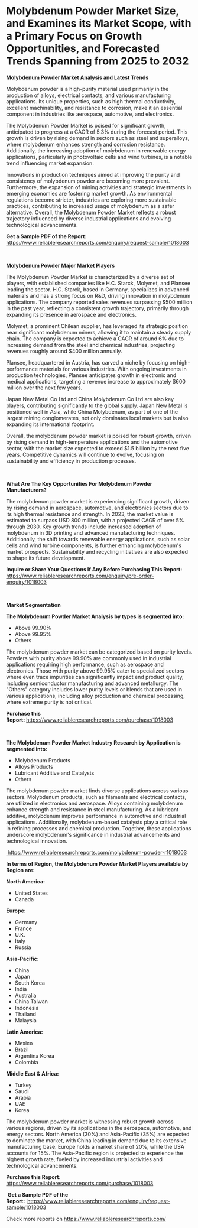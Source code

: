 <p><h1>Molybdenum Powder Market Size, and Examines its Market Scope, with a Primary Focus on Growth Opportunities, and Forecasted Trends Spanning from 2025 to 2032</h1></p><p><strong>Molybdenum Powder Market Analysis and Latest Trends</strong></p>
<p><p>Molybdenum powder is a high-purity material used primarily in the production of alloys, electrical contacts, and various manufacturing applications. Its unique properties, such as high thermal conductivity, excellent machinability, and resistance to corrosion, make it an essential component in industries like aerospace, automotive, and electronics.</p><p>The Molybdenum Powder Market is poised for significant growth, anticipated to progress at a CAGR of 5.3% during the forecast period. This growth is driven by rising demand in sectors such as steel and superalloys, where molybdenum enhances strength and corrosion resistance. Additionally, the increasing adoption of molybdenum in renewable energy applications, particularly in photovoltaic cells and wind turbines, is a notable trend influencing market expansion.</p><p>Innovations in production techniques aimed at improving the purity and consistency of molybdenum powder are becoming more prevalent. Furthermore, the expansion of mining activities and strategic investments in emerging economies are fostering market growth. As environmental regulations become stricter, industries are exploring more sustainable practices, contributing to increased usage of molybdenum as a safer alternative. Overall, the Molybdenum Powder Market reflects a robust trajectory influenced by diverse industrial applications and evolving technological advancements.</p></p>
<p><strong>Get a Sample PDF of the Report:&nbsp;</strong> <a href="https://www.reliableresearchreports.com/enquiry/request-sample/1018003?utm_campaign=3362&utm_medium=2&utm_source=Github&utm_content=ia&utm_term=02042025&utm_id=molybdenum-powder">https://www.reliableresearchreports.com/enquiry/request-sample/1018003</a></p>
<p>&nbsp;</p>
<p><strong>Molybdenum Powder Major Market Players</strong></p>
<p><p>The Molybdenum Powder Market is characterized by a diverse set of players, with established companies like H.C. Starck, Molymet, and Plansee leading the sector. H.C. Starck, based in Germany, specializes in advanced materials and has a strong focus on R&D, driving innovation in molybdenum applications. The company reported sales revenues surpassing $500 million in the past year, reflecting a consistent growth trajectory, primarily through expanding its presence in aerospace and electronics.</p><p>Molymet, a prominent Chilean supplier, has leveraged its strategic position near significant molybdenum miners, allowing it to maintain a steady supply chain. The company is expected to achieve a CAGR of around 6% due to increasing demand from the steel and chemical industries, projecting revenues roughly around $400 million annually.</p><p>Plansee, headquartered in Austria, has carved a niche by focusing on high-performance materials for various industries. With ongoing investments in production technologies, Plansee anticipates growth in electronic and medical applications, targeting a revenue increase to approximately $600 million over the next few years.</p><p>Japan New Metal Co Ltd and China Molybdenum Co Ltd are also key players, contributing significantly to the global supply. Japan New Metal is positioned well in Asia, while China Molybdenum, as part of one of the largest mining conglomerates, not only dominates local markets but is also expanding its international footprint.</p><p>Overall, the molybdenum powder market is poised for robust growth, driven by rising demand in high-temperature applications and the automotive sector, with the market size expected to exceed $1.5 billion by the next five years. Competitive dynamics will continue to evolve, focusing on sustainability and efficiency in production processes.</p></p>
<p>&nbsp;</p>
<p><strong>What Are The Key Opportunities For Molybdenum Powder Manufacturers?</strong></p>
<p><p>The molybdenum powder market is experiencing significant growth, driven by rising demand in aerospace, automotive, and electronics sectors due to its high thermal resistance and strength. In 2023, the market value is estimated to surpass USD 800 million, with a projected CAGR of over 5% through 2030. Key growth trends include increased adoption of molybdenum in 3D printing and advanced manufacturing techniques. Additionally, the shift towards renewable energy applications, such as solar cells and wind turbine components, is further enhancing molybdenum's market prospects. Sustainability and recycling initiatives are also expected to shape its future development.</p></p>
<p><strong>Inquire or Share Your Questions If Any Before Purchasing This Report:</strong> <a href="https://www.reliableresearchreports.com/enquiry/pre-order-enquiry/1018003?utm_campaign=3362&utm_medium=2&utm_source=Github&utm_content=ia&utm_term=02042025&utm_id=molybdenum-powder">https://www.reliableresearchreports.com/enquiry/pre-order-enquiry/1018003</a></p>
<p>&nbsp;</p>
<p><strong>Market Segmentation</strong></p>
<p><strong>The Molybdenum Powder Market Analysis by types is segmented into:</strong></p>
<p><ul><li>Above 99.90%</li><li>Above 99.95%</li><li>Others</li></ul></p>
<p><p>The molybdenum powder market can be categorized based on purity levels. Powders with purity above 99.90% are commonly used in industrial applications requiring high performance, such as aerospace and electronics. Those with purity above 99.95% cater to specialized sectors where even trace impurities can significantly impact end product quality, including semiconductor manufacturing and advanced metallurgy. The "Others" category includes lower purity levels or blends that are used in various applications, including alloy production and chemical processing, where extreme purity is not critical.</p></p>
<p><strong>Purchase this Report:&nbsp;</strong><a href="https://www.reliableresearchreports.com/purchase/1018003?utm_campaign=3362&utm_medium=2&utm_source=Github&utm_content=ia&utm_term=02042025&utm_id=molybdenum-powder">https://www.reliableresearchreports.com/purchase/1018003</a></p>
<p>&nbsp;</p>
<p><strong>The Molybdenum Powder Market Industry Research by Application is segmented into:</strong></p>
<p><ul><li>Molybdenum Products</li><li>Alloys Products</li><li>Lubricant Additive and Catalysts</li><li>Others</li></ul></p>
<p><p>The molybdenum powder market finds diverse applications across various sectors. Molybdenum products, such as filaments and electrical contacts, are utilized in electronics and aerospace. Alloys containing molybdenum enhance strength and resistance in steel manufacturing. As a lubricant additive, molybdenum improves performance in automotive and industrial applications. Additionally, molybdenum-based catalysts play a critical role in refining processes and chemical production. Together, these applications underscore molybdenum's significance in industrial advancements and technological innovation.</p></p>
<p><a href="https://www.reliableresearchreports.com/molybdenum-powder-r1018003?utm_campaign=3362&utm_medium=2&utm_source=Github&utm_content=ia&utm_term=02042025&utm_id=molybdenum-powder">&nbsp;https://www.reliableresearchreports.com/molybdenum-powder-r1018003</a></p>
<p><strong>In terms of Region, the Molybdenum Powder Market Players available by Region are:</strong></p>
<p>
    <p> <strong> North America: </strong>
        <ul>
            <li>United States</li>
            <li>Canada</li>
        </ul>
        </p> 
    <p> <strong> Europe: </strong>
        <ul>
            <li>Germany</li>
            <li>France</li>
            <li>U.K.</li>
            <li>Italy</li>
            <li>Russia</li>
        </ul>
        </p> 
    <p> <strong> Asia-Pacific: </strong>
        <ul>
            <li>China</li>
            <li>Japan</li>
            <li>South Korea</li>
            <li>India</li>
            <li>Australia</li>
            <li>China Taiwan</li>
            <li>Indonesia</li>
            <li>Thailand</li>
            <li>Malaysia</li>
        </ul>
        </p> 
    <p> <strong> Latin America: </strong>
        <ul>
            <li>Mexico</li>
            <li>Brazil</li>
            <li>Argentina Korea</li>
            <li>Colombia</li>
        </ul>
        </p> 
    <p> <strong> Middle East & Africa: </strong>
        <ul>
            <li>Turkey</li>
            <li>Saudi</li>
            <li>Arabia</li>
            <li>UAE</li>
            <li>Korea</li>
        </ul>
    </p>
    </p>
<p><p>The molybdenum powder market is witnessing robust growth across various regions, driven by its applications in the aerospace, automotive, and energy sectors. North America (30%) and Asia-Pacific (35%) are expected to dominate the market, with China leading in demand due to its extensive manufacturing base. Europe holds a market share of 20%, while the USA accounts for 15%. The Asia-Pacific region is projected to experience the highest growth rate, fueled by increased industrial activities and technological advancements.</p></p>
<p><strong>Purchase this Report: </strong><a href="https://www.reliableresearchreports.com/purchase/1018003?utm_campaign=3362&utm_medium=2&utm_source=Github&utm_content=ia&utm_term=02042025&utm_id=molybdenum-powder">https://www.reliableresearchreports.com/purchase/1018003</a></p>
<p>&nbsp;<strong>Get a Sample PDF of the Report:&nbsp;&nbsp;</strong><a href="https://www.reliableresearchreports.com/enquiry/request-sample/1018003?utm_campaign=3362&utm_medium=2&utm_source=Github&utm_content=ia&utm_term=02042025&utm_id=molybdenum-powder">https://www.reliableresearchreports.com/enquiry/request-sample/1018003</a></p>
<p><strong></strong></p>
<p>Check more reports on <a href="https://www.reliableresearchreports.com/?utm_campaign=3362&utm_medium=2&utm_source=Github&utm_content=ia&utm_term=02042025&utm_id=molybdenum-powder">https://www.reliableresearchreports.com/</a></p>